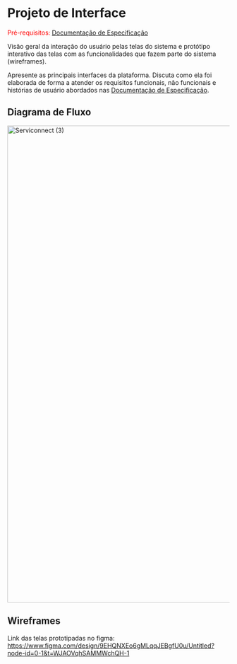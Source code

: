 
# Projeto de Interface

<span style="color:red">Pré-requisitos: <a href="2-Especificação do Projeto.md"> Documentação de Especificação</a></span>

Visão geral da interação do usuário pelas telas do sistema e protótipo interativo das telas com as funcionalidades que fazem parte do sistema (wireframes).

 Apresente as principais interfaces da plataforma. Discuta como ela foi elaborada de forma a atender os requisitos funcionais, não funcionais e histórias de usuário abordados nas <a href="2-Especificação do Projeto.md"> Documentação de Especificação</a>.

## Diagrama de Fluxo

<img width="1079" alt="Serviconnect (3)" src="https://github.com/user-attachments/assets/db1b8ea0-cebe-47b7-beae-8ef8f587598d" />

## Wireframes

Link das telas prototipadas no figma:
<br>
https://www.figma.com/design/9EHQNXEo6gMLqqJEBgfU0u/Untitled?node-id=0-1&t=WJAOVqhSAMMWchQH-1
</br>

